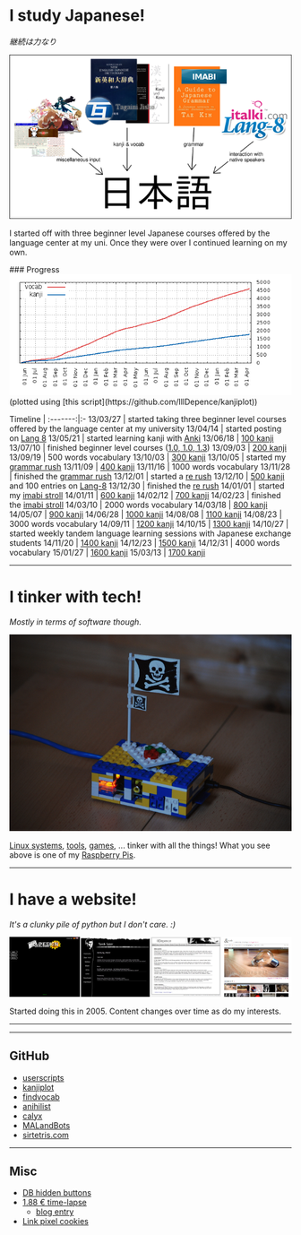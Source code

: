 # I study Japanese!
*継続は力なり*

![](static/img/projects/jp.png)

I started off with three beginner level Japanese courses offered by the language center at my uni. Once they were over I continued learning on my own.
<div class="hr"></div>
### Progress<span id="jp-progress"></span>
‌  
<div id="graph"><img src="static/img/projects/kanjistats.png" alt="kanjistats.png" /></div>
(plotted using [this script](https://github.com/IllDepence/kanjiplot))
<div class="hr"></div>

Timeline |
:-------:|:-
13/03/27 | started taking three beginner level courses offered by the language center at my university</td>
13/04/14 | started posting on [Lang 8](http://lang-8.com/588644/)
13/05/21 | started learning kanji with [Anki](http://ankisrs.net/)
13/06/18 | [100 kanji](?a=e61bc488)
13/07/10 | finished beginner level courses ([1.0, 1.0, 1.3](https://en.wikipedia.org/wiki/Grading_systems_by_country#Germany))
13/09/03 | [200 kanji](?a=6a66c49c)
13/09/19 | 500 words vocabulary
13/10/03 | [300 kanji](?a=51c3029e)
13/10/05 | started my [grammar rush](http://moc.sirtetris.com/grammar_rush/)
13/11/09 | [400 kanji](?a=82d546f5)
13/11/16 | 1000 words vocabulary
13/11/28 | finished the [grammar rush](http://moc.sirtetris.com/grammar_rush/)
13/12/01 | started a [re rush](http://moc.sirtetris.com/re_rush/)
13/12/10 | [500 kanji](?a=7b41827f) and 100 entries on [Lang-8](http://lang-8.com/)
13/12/30 | finished the [re rush](http://moc.sirtetris.com/re_rush/)
14/01/01 | started my [imabi stroll](http://moc.sirtetris.com/imabi_stroll/)
14/01/11 | [600 kanji](?a=3d745068)
14/02/12 | [700 kanji](?a=cdbe6ee9)
14/02/23 | finished the [imabi stroll](http://moc.sirtetris.com/imabi_stroll/)
14/03/10 | 2000 words vocabulary
14/03/18 | [800 kanji](?a=26ea4c37)
14/05/07 | [900 kanji](?a=53833ada)
14/06/28 | [1000 kanji](?a=62f53ec0)
14/08/08 | [1100 kanji](?a=412c3df8)
14/08/23 | 3000 words vocabulary
14/09/11 | [1200 kanji](?a=49fc37e4)
14/10/15 | [1300 kanji](?a=dd9836fb)
14/10/27 | started weekly tandem language learning sessions with Japanese exchange students
14/11/20 | [1400 kanji](?a=9b8e3e23)
14/12/23 | [1500 kanji](?a=52333c06)
14/12/31 | 4000 words vocabulary
15/01/27 | [1600 kanji](?a=3bb14cdc)
15/03/13 | [1700 kanji](?a=d5605b67)
- - -
# I tinker with tech!
*Mostly in terms of software though.*

![](static/img/projects/rpi.png)

[Linux systems](https://github.com/IllDepence/dotfiles), [tools](https://github.com/IllDepence/kanjiplot), [games](https://github.com/IllDepence/GO-AWAY-I-M-EXPLODING), ... tinker with all the things! What you see above is one of my [Raspberry Pis](http://www.raspberrypi.org/).
- - -
# I have a website!
*It's a clunky pile of python but I don't care. :)*

![](static/img/projects/websites.png)

Started doing this in 2005. Content changes over time as do my interests.
<script src="static/pages/kanjigraph.js"></script>
- - -
- - -
## GitHub
* [userscripts](https://github.com/IllDepence/userscripts)
* [kanjiplot](https://github.com/IllDepence/kanjiplot)
* [findvocab](https://github.com/IllDepence/findvocab)
* [anihilist](https://github.com/IllDepence/anihilist)
* [calyx](https://github.com/IllDepence/calyx)
* [MALandBots](https://github.com/IllDepence/MALandBots)
* [sirtetris.com](https://github.com/IllDepence/sirtetris.com)
- - -
## Misc
* [DB hidden buttons](?a=6a17efc0)
* [1.88 € time-lapse](static/img/projects/ir_remote.png)
    * [blog entry](?a=d9000c79)
* [Link pixel cookies](img/projects/lpc.jpg)
